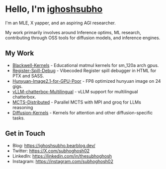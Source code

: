 # Hello, I'm [ighoshsubho](https://github.com/ighoshsubho)

I'm an MLE, X yapper, and an aspiring AGI researcher.

My work primarily involves around Inference optims, ML research, contributing through OSS tools for diffusion models, and inference engines.

## My Work

- [Blackwell-Kernels](https://github.com/ighoshsubho/blackwell_kernels) - Educational matmul kernels for sm_120a arch gpus.
- [Register-Spill-Debug](https://github.com/ighoshsubho/register_spill_debu) - Vibecoded Register spill debugger in HTML for PTX and SASS.
- [Hunyuan-Image2.1-for-GPU-Poor](https://github.com/ighoshsubho/HunyuanImage-2.1-For-GPU-Poor) - FP8 optimized hunyuan image on 24 gigs.
- [vLLM-chatterbox-Multilingual](https://github.com/ighoshsubho/chatterbox-vllm-multilingual) - vLLM support for multilingual chatterbox.
- [MCTS-Distributed](https://github.com/ighoshsubho/MCTS_distributed) - Parallel MCTS with MPI and groq for LLMs reasoning
- [Diffusion-Kernels](https://github.com/ighoshsubho/Diffusion-Kernels) - Kernels for attention and other diffusion-specific tasks.

## Get in Touch

- Blog: https://ighoshsubho.bearblog.dev/
- Twitter: https://X.com/subhoghosh02
- LinkedIn: https://linkedin.com/in/thesubhoghosh
- Instagram: https://instagram.com/subhoghosh02
